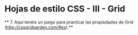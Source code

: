 # Hojas de estilo CSS - III - Grid

** 7. Aquí tenéis un juego para practicar las propiedades de Grid (http://cssgridgarden.com/#es).** 
